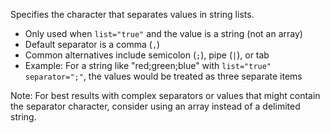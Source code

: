 Specifies the character that separates values in string lists.
 	
- Only used when `list="true"` and the value is a string (not an array)
- Default separator is a comma (`,`)
- Common alternatives include semicolon (`;`), pipe (`|`), or tab
- Example: For a string like "red;green;blue" with `list="true" separator=";"`, the values would be treated as three separate items
 	
Note: For best results with complex separators or values that might contain the separator character, consider using an array instead of a delimited string.